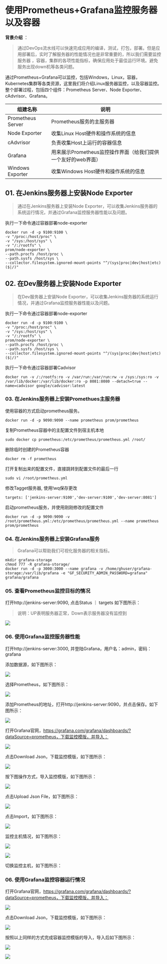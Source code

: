 # 使用Prometheus+Grafana监控服务器以及容器


**背景介绍** ：

> 通过DevOps流水线可以快速完成应用的编译，测试，打包，部署。但是应用部署后，实时了解服务器的性能情况也是非常重要的，所以我们需要监控服务器
，容器，集群的各项性能指标，确保应用处于最佳运行环境。避免服务出现down机等各类问题。

通过Prometheus+Grafana可以监控，包括Windows，Linux，容器，Kubernetes集群等各类资源，这里我们将介绍Linux服务器监控，以及容器监控。整个部署过程，包括四个组件：Prometheus Server、Node Exporter、cAdvrisor、Grafana。

|  组建名称 | 说明  |
| ------------ | ------------ |
|  Prometheus Server | Prometheus服务的主服务器   |
| Node Exporter  | 收集Linux Host硬件和操作系统的信息  |
| cAdvrisor   |  负责收集Host上运行的容器信息 |
| Grafana    | 用来展示Prometheus监控操作界面（给我们提供一个友好的web界面）  |
| Windows Exporter | 收集Windows Host硬件和操作系统的信息  |

## 01. 在Jenkins服务器上安装Node Exporter

> 通过在Jenkins服务器上安装Node Exporter，可以收集Jenkins服务器的系统运行情况，并通过Grafana监控服务器性能以及问题。

执行一下命令通过容器部署node-exporter

```
docker run -d -p 9100:9100 \
-v "/proc:/host/proc" \
-v "/sys:/host/sys" \
-v "/:/rootfs" \
prom/node-exporter \
--path.procfs /host/proc \
--path.sysfs /host/sys \
--collector.filesystem.ignored-mount-points "^/(sys|proc|dev|host|etc)($|/)"
```


## 02. 在Dev服务器上安装Node Exporter

> 在Dev服务器上安装Node Exporter，可以收集Jenkins服务器的系统运行情况，并通过Grafana监控服务器性能以及问题。

执行一下命令通过容器部署node-exporter

```
docker run -d -p 9100:9100 \
-v "/proc:/host/proc" \
-v "/sys:/host/sys" \
-v "/:/rootfs" \
prom/node-exporter \
--path.procfs /host/proc \
--path.sysfs /host/sys \
--collector.filesystem.ignored-mount-points "^/(sys|proc|dev|host|etc)($|/)"
```

执行一下命令通过容器部署Cadvisor


```
docker run -v /:/rootfs:ro -v /var/run:/var/run:rw -v /sys:/sys:ro -v /var/lib/docker:/var/lib/docker:ro -p 8081:8080 --detach=true --name=cadvisor google/cadvisor:latest
```


### 03. 在Jenkins服务器上安装Promethues主服务器

使用容器的方式启动prometheus服务。

```
docker run -d -p 9090:9090 --name prometheus prom/prometheus
```

复制Prometheus容器中的主配置文件到宿主机本地

```
sudo docker cp prometheus:/etc/prometheus/prometheus.yml /root/
```

删除临时创建的Prometheus容器

```
docker rm -f prometheus 
```

打开复制出来的配置文件，直接跳转到配置文件的最后一行

```
sudo vi /root/prometheus.yml 
```

修改Tagget服务器, 使用!wq保存更改

```
targets: ['jenkins-server:9100','dev-server:9100','dev-server:8081']
```

启动prometheus服务，并使用刚刚修改的配置文件

```
docker run -d -p 9090:9090 -v /root/prometheus.yml:/etc/prometheus/prometheus.yml --name prometheus prom/prometheus
```


### 04. 在Jenkins服务器上安装Grafana服务

> Grafana可以帮助我们可视化服务器的相关指标。

```
mkdir grafana-storage
chmod 777 -R grafana-storage/
docker run -d -p 3000:3000 --name grafana -v /home/ghuser/grafana-storage:/var/lib/grafana -e "GF_SECURITY_ADMIN_PASSWORD=grafana" grafana/grafana

```

### 05. 查看Prometheus监控目标的情况

打开http://jenkins-server:9090, 点击Status ｜ targets 如下图所示：

> 说明：UP表明服务器正常，Down表示服务器没有监控到

![](images/2021-11-19-10-45-12.png)


### 06. 使用Grafana监控服务器性能


打开http://jenkins-server:3000, 并登陆Grafana，用户名：admin，密码：grafana

添加数据源，如下图所示：

![](images/2021-11-19-10-48-54.png)

选择Prometheus，如下图所示：

![](images/2021-11-19-10-49-52.png)

添加Prometheus的地址，打开http://jenkins-server:9090，并点击保存。如下图所示：

![](images/2021-11-19-10-51-03.png)


打开Grafana官网，https://grafana.com/grafana/dashboards/?dataSource=prometheus，下载监控模版，并导入：

![](images/2021-11-19-10-53-39.png)

点击Download Json，下载监控模版，如下图所示：

![](images/2021-11-19-10-54-14.png)

按下图操作方式，导入监控模版，如下图所示：

![](images/2021-11-19-10-55-09.png)


点击Upload Json File，如下图所示：

![](images/2021-11-19-10-55-39.png)

点击Import，如下图所示：

![](images/2021-11-19-10-57-17.png)

监控主机情况，如下图所示：

![](images/2021-11-19-11-48-33.png)

![](images/2021-11-19-11-49-32.png)

切换监控主机，如下图所示：


### 06. 使用Grafana监控容器运行情况

打开Grafana官网，https://grafana.com/grafana/dashboards/?dataSource=prometheus，下载监控模版，并导入：

![](images/2021-11-19-11-31-57.png)

点击Download Json，下载监控模版，如下图所示：

![](images/2021-11-19-11-32-15.png)

按照以上同样的方式完成容器监控模版的导入，导入后如下图所示：

![](images/2021-11-19-11-50-16.png)

![](images/2021-11-19-11-51-02.png)